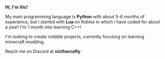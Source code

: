 **Hi, I'm Vic!**

My main programming language is **Python** with about 5-6 months of experience, but I started with **Lua** on Roblox in which i have coded for about a year! I'm 1 month into learning C++!

I'm looking to create notable projects, currently focusing on learning minecraft modding.

Reach me on Discord at **victhecrafty**
